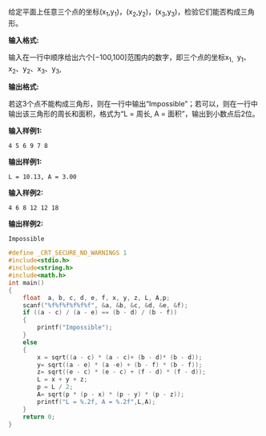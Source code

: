 给定平面上任意三个点的坐标(x<sub>1</sub>,y<sub>1</sub>)，(x<sub>2</sub>,y<sub>2</sub>)，(x<sub>3</sub>,y<sub>3</sub>)，检验它们能否构成三角形。

**输入格式:**

输入在一行中顺序给出六个[−100,100]范围内的数字，即三个点的坐标x<sub>1、</sub>y<sub>1</sub>、x<sub>2</sub>、y<sub>2</sub>、x<sub>3</sub>、y<sub>3</sub>,

**输出格式:**

若这3个点不能构成三角形，则在一行中输出“Impossible”；若可以，则在一行中输出该三角形的周长和面积，格式为“L = 周长, A = 面积”，输出到小数点后2位。

**输入样例1:**

`4 5 6 9 7 8`

**输出样例1:**

`L = 10.13, A = 3.00`

**输入样例2:**

`4 6 8 12 12 18`

**输出样例2:**

`Impossible`

```c
#define _CRT_SECURE_NO_WARNINGS 1
#include<stdio.h>
#include<string.h>
#include<math.h>
int main()
{
    float  a, b, c, d, e, f, x, y, z, L, A,p;
    scanf("%f%f%f%f%f%f", &a, &b, &c, &d, &e, &f);
    if ((a - c) / (a - e) == (b - d) / (b - f))
    {
        printf("Impossible");
    }
    else
    {
        x = sqrt((a - c) * (a - c)+ (b - d)* (b - d));
        y= sqrt((a - e) * (a -e) + (b - f) * (b - f));
        z= sqrt((e - c) * (e - c) + (f - d) * (f - d));
        L = x + y + z;
        p = L / 2;
        A= sqrt(p * (p - x) * (p - y) * (p - z));
        printf("L = %.2f, A = %.2f",L,A);
    }
    return 0;
}
```